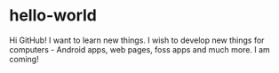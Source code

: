 # hello-world
  
  Hi GitHub!
  I want to learn new things. I wish to develop new things for computers - Android apps, web pages, foss apps and much more.
  I am coming!
